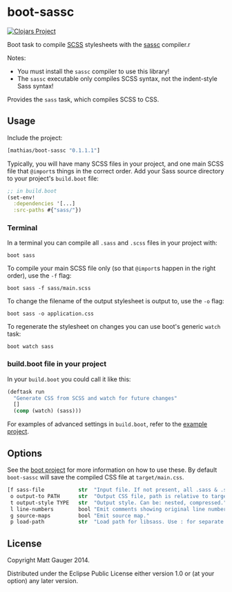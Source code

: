 # boot-sassc

[![Clojars Project](http://clojars.org/mathias/boot-sassc/latest-version.svg)](http://clojars.org/mathias/boot-sassc)

Boot task to compile [SCSS](http://sass-lang.com/) stylesheets with the [sassc](http://libsass.org/#sassc) compiler.r

Notes:

* You must install the `sassc` compiler to use this library!
* The `sassc` executable only compiles SCSS syntax, not the indent-style Sass syntax!

Provides the `sass` task, which compiles SCSS to CSS.

## Usage

Include the project:

```clojure
[mathias/boot-sassc "0.1.1.1"]
```

Typically, you will have many SCSS files in your project, and one main SCSS file that `@import`s things in the correct order. Add your Sass source directory to your project's `build.boot` file:

```clojure
;; in build.boot
(set-env!
  :dependencies '[...]
  :src-paths #{"sass/"})
```

### Terminal

In a terminal you can compile all `.sass` and `.scss` files in your project with:

```
boot sass
```

To compile your main SCSS file only (so that `@import`s happen in the right order), use the `-f` flag:

```
boot sass -f sass/main.scss
```

To change the filename of the output stylesheet is output to, use the `-o` flag:

```
boot sass -o application.css
```

To regenerate the stylesheet on changes you can use boot's generic `watch` task:

```
boot watch sass
```

### build.boot file in your project

In your `build.boot` you could call it like this:

```clojure
(deftask run
  "Generate CSS from SCSS and watch for future changes"
  []
  (comp (watch) (sass)))
```

For examples of advanced settings in `build.boot`, refer to the [example project](https://github.com/mathias/boot-sassc-example).

## Options

See the [boot project](https://github.com/boot-clj/boot) for more information
on how to use these. By default `boot-sassc` will save the compiled CSS file at
`target/main.css`.

```clojure
[f sass-file           str  "Input file. If not present, all .sass & .scss files will be compiled."
 o output-to PATH      str  "Output CSS file, path is relative to target/"
 t output-style TYPE   str  "Output style. Can be: nested, compressed."
 l line-numbers        bool "Emit comments showing original line numbers."
 g source-maps         bool "Emit source map."
 p load-path           str  "Load path for libsass. Use : for separate paths."]
```

## License

Copyright Matt Gauger 2014.

Distributed under the Eclipse Public License either version 1.0 or (at your option) any later version.
